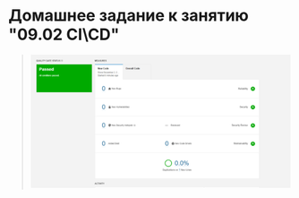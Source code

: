 # Домашнее задание к занятию "09.02 CI\CD"
>![PID 1](https://github.com/Smarzhic/netology/blob/main/09-ci-02-cicd/sonar.png)
